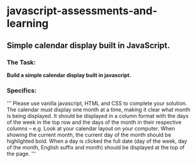 # javascript-assessments-and-learning
## Simple calendar display built in JavaScript. 

### The Task: 
**Build a simple calendar display built in javascript.**
### Specifics:

'''
	Please use vanilla javascript, HTML and CSS to complete your solution.
	The calendar must display one month at a time, making it clear what month is being displayed.
	It should be displayed in a column format with the days of the week in the top row and the days of the month in their respective columns – e.g. Look at your calendar layout on your computer.
	When showing the current month, the current day of the month should be highlighted bold.
	When a day is clicked the full date (day of the week, day of the month, English suffix and month) should be displayed at the top of the page.
'''